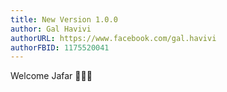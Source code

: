 ```yaml
---
title: New Version 1.0.0
author: Gal Havivi
authorURL: https://www.facebook.com/gal.havivi
authorFBID: 1175520041
---
```


Welcome Jafar 🎉🎉🎉
